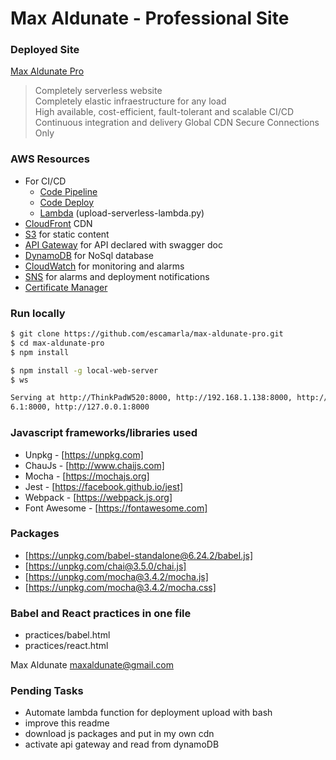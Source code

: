 # Max Aldunate - Professional Site

### Deployed Site
[Max Aldunate Pro](https://max.aldunate.pro)

> Completely serverless website  
> Completely elastic infraestructure for any load  
> High available, cost-efficient, fault-tolerant and scalable
> CI/CD  Continuous integration and delivery
> Global CDN
> Secure Connections Only  

### AWS Resources
- For CI/CD
  - [Code Pipeline](https://aws.amazon.com/codepipeline/)
  - [Code Deploy](https://aws.amazon.com/codedeploy)
  - [Lambda](https://aws.amazon.com/lambda) (upload-serverless-lambda.py)
- [CloudFront](https://aws.amazon.com/cloudfront) CDN
- [S3](https://aws.amazon.com/s3/) for static content
- [API Gateway](https://aws.amazon.com/api-gateway/) for API declared with swagger doc
- [DynamoDB](https://aws.amazon.com/dynamodb/) for NoSql database
- [CloudWatch](https://aws.amazon.com/cloudwatch/) for monitoring and alarms
- [SNS](https://aws.amazon.com/sns/) for alarms and deployment notifications
- [Certificate Manager](https://aws.amazon.com/certificate-manager/)

### Run locally
```bash
$ git clone https://github.com/escamarla/max-aldunate-pro.git
$ cd max-aldunate-pro
$ npm install

$ npm install -g local-web-server
$ ws

Serving at http://ThinkPadW520:8000, http://192.168.1.138:8000, http://192.168.5
6.1:8000, http://127.0.0.1:8000
```

### Javascript frameworks/libraries used
- Unpkg - [https://unpkg.com]
- ChauJs - [http://www.chaijs.com]
- Mocha - [https://mochajs.org]
- Jest - [https://facebook.github.io/jest]
- Webpack - [https://webpack.js.org]
- Font Awesome - [https://fontawesome.com]
### Packages
- [https://unpkg.com/babel-standalone@6.24.2/babel.js]
- [https://unpkg.com/chai@3.5.0/chai.js]
- [https://unpkg.com/mocha@3.4.2/mocha.js]
- [https://unpkg.com/mocha@3.4.2/mocha.css]

### Babel and React practices in one file
- practices/babel.html
- practices/react.html

Max Aldunate <maxaldunate@gmail.com>


### Pending Tasks

- Automate lambda function for deployment upload with bash
- improve this readme
- download js packages and put in my own cdn
- activate api gateway and read from dynamoDB

